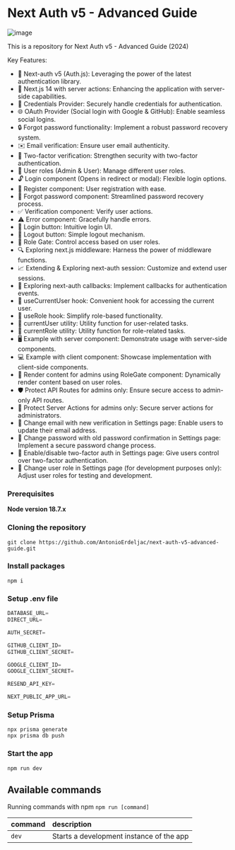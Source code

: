 # Next Auth v5 - Advanced Guide

![image](![293493179-d0175397-8c3f-4e82-91c4-78c14f29bb81](https://github.com/hirenW2606/Next-Authentication-v5/assets/37996917/c04507cc-5310-4cff-b6ac-71e83f668aa4)
)

This is a repository for Next Auth v5 - Advanced Guide (2024)

Key Features:
- 🔐 Next-auth v5 (Auth.js): Leveraging the power of the latest authentication library.
- 🚀 Next.js 14 with server actions: Enhancing the application with server-side capabilities.
- 🔑 Credentials Provider: Securely handle credentials for authentication.
- 🌐 OAuth Provider (Social login with Google & GitHub): Enable seamless social logins.
- 🔒 Forgot password functionality: Implement a robust password recovery system.
- ✉️ Email verification: Ensure user email authenticity.
- 📱 Two-factor verification: Strengthen security with two-factor authentication.
- 👥 User roles (Admin & User): Manage different user roles.
- 🔓 Login component (Opens in redirect or modal): Flexible login options.
- 📝 Register component: User registration with ease.
- 🤔 Forgot password component: Streamlined password recovery process.
- ✅ Verification component: Verify user actions.
- ⚠️ Error component: Gracefully handle errors.
- 🔘 Login button: Intuitive login UI.
- 🚪 Logout button: Simple logout mechanism.
- 🚧 Role Gate: Control access based on user roles.
- 🔍 Exploring next.js middleware: Harness the power of middleware functions.
- 📈 Extending & Exploring next-auth session: Customize and extend user sessions.
- 🔄 Exploring next-auth callbacks: Implement callbacks for authentication events.
- 👤 useCurrentUser hook: Convenient hook for accessing the current user.
- 🛂 useRole hook: Simplify role-based functionality.
- 🧑 currentUser utility: Utility function for user-related tasks.
- 👮 currentRole utility: Utility function for role-related tasks.
- 🖥️ Example with server component: Demonstrate usage with server-side components.
- 💻 Example with client component: Showcase implementation with client-side components.
- 👑 Render content for admins using RoleGate component: Dynamically render content based on user roles.
- 🛡️ Protect API Routes for admins only: Ensure secure access to admin-only API routes.
- 🔐 Protect Server Actions for admins only: Secure server actions for administrators.
- 📧 Change email with new verification in Settings page: Enable users to update their email address.
- 🔑 Change password with old password confirmation in Settings page: Implement a secure password change process.
- 🔔 Enable/disable two-factor auth in Settings page: Give users control over two-factor authentication.
- 🔄 Change user role in Settings page (for development purposes only): Adjust user roles for testing and development.

### Prerequisites

**Node version 18.7.x**

### Cloning the repository

```shell
git clone https://github.com/AntonioErdeljac/next-auth-v5-advanced-guide.git
```

### Install packages

```shell
npm i
```

### Setup .env file


```js
DATABASE_URL=
DIRECT_URL=

AUTH_SECRET=

GITHUB_CLIENT_ID=
GITHUB_CLIENT_SECRET=

GOOGLE_CLIENT_ID=
GOOGLE_CLIENT_SECRET=

RESEND_API_KEY=

NEXT_PUBLIC_APP_URL=
```

### Setup Prisma
```shell
npx prisma generate
npx prisma db push
```

### Start the app

```shell
npm run dev
```

## Available commands

Running commands with npm `npm run [command]`

| command         | description                              |
| :-------------- | :--------------------------------------- |
| `dev`           | Starts a development instance of the app |
